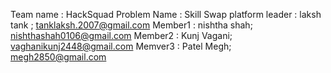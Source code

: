 Team name : HackSquad
Problem Name : Skill Swap platform
leader : laksh tank ; tanklaksh.2007@gmail.com
Member1 : nishtha shah; nishthashah0106@gmail.com
Member2 : Kunj Vagani; vaghanikunj2448@gmail.com
Memver3 : Patel Megh; megh2850@gmail.com
